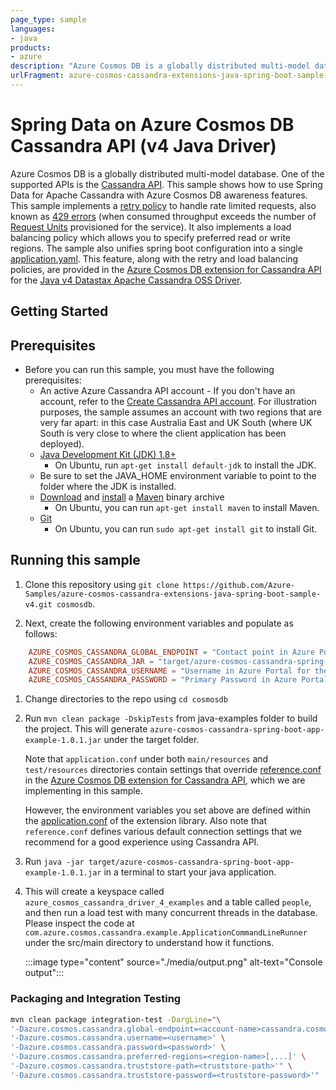 ```yaml
---
page_type: sample
languages:
- java
products:
- azure
description: "Azure Cosmos DB is a globally distributed multi-model database. One of the supported APIs is the Cassandra API. This sample shows how to use Spring Data for Apache Cassandra with Azure Cosmos DB awareness features."
urlFragment: azure-cosmos-cassandra-extensions-java-spring-boot-sample-v4
---
```


# Spring Data on Azure Cosmos DB Cassandra API (v4 Java Driver)

Azure Cosmos DB is a globally distributed multi-model database. One of the supported APIs is the [Cassandra API](https://docs.microsoft.com/azure/cosmos-db/cassandra-introduction). This sample shows how to use Spring Data for Apache Cassandra with Azure Cosmos DB awareness features. This sample implements a [retry policy](https://github.com/Azure/azure-cosmos-cassandra-extensions/blob/release/java-driver-4/1.0.1/driver-4/src/main/java/com/azure/cosmos/cassandra/CosmosRetryPolicy.java) to handle rate limited requests, also known as [429 errors](https://docs.microsoft.com/rest/api/cosmos-db/http-status-codes-for-cosmosdb) (when consumed throughput exceeds the number of [Request Units](https://docs.microsoft.com/azure/cosmos-db/request-units) provisioned for the service). It also implements a load balancing policy which allows you to specify preferred read or write regions. The sample also unifies spring boot configuration into a single [application.yaml](https://github.com/Azure-Samples/azure-cosmos-cassandra-extensions-java-spring-boot-sample-v4/blob/main/src/main/resources/application.yaml). This feature, along with the retry and load balancing policies, are provided in the [Azure Cosmos DB extension for Cassandra API](https://github.com/Azure/azure-cosmos-cassandra-extensions/tree/release/java-driver-4/1.0.1) for the [Java v4 Datastax Apache Cassandra OSS Driver](https://github.com/datastax/java-driver/tree/4.x). 


## Getting Started

## Prerequisites
* Before you can run this sample, you must have the following prerequisites:
    * An active Azure Cassandra API account - If you don't have an account, refer to the [Create Cassandra API account](https://aka.ms/cassapijavaqs). For illustration purposes, the sample assumes an account with two regions that are very far apart: in this case Australia East and UK South (where UK South is very close to where the client application has been deployed). 
    * [Java Development Kit (JDK) 1.8+](http://www.oracle.com/technetwork/java/javase/downloads/jdk8-downloads-2133151.html)
        * On Ubuntu, run `apt-get install default-jdk` to install the JDK.
    * Be sure to set the JAVA_HOME environment variable to point to the folder where the JDK is installed.
    * [Download](http://maven.apache.org/download.cgi) and [install](http://maven.apache.org/install.html) a [Maven](http://maven.apache.org/) binary archive
        * On Ubuntu, you can run `apt-get install maven` to install Maven.
    * [Git](https://www.git-scm.com/)
        * On Ubuntu, you can run `sudo apt-get install git` to install Git.

## Running this sample
1. Clone this repository using `git clone https://github.com/Azure-Samples/azure-cosmos-cassandra-extensions-java-spring-boot-sample-v4.git cosmosdb`.

1. Next, create the following environment variables and populate as follows:

```conf
    AZURE_COSMOS_CASSANDRA_GLOBAL_ENDPOINT = "Contact point in Azure Portal for the Cosmos DB Account"
    AZURE_COSMOS_CASSANDRA_JAR = "target/azure-cosmos-cassandra-spring-boot-app-example-1.0.1.jar"
    AZURE_COSMOS_CASSANDRA_USERNAME = "Username in Azure Portal for the Cosmos DB Account"
    AZURE_COSMOS_CASSANDRA_PASSWORD = "Primary Password in Azure Portal for the Cosmos DB Account"
```

1. Change directories to the repo using `cd cosmosdb`

1. Run `mvn clean package -DskipTests` from java-examples folder to build the project. This will generate `azure-cosmos-cassandra-spring-boot-app-example-1.0.1.jar` under the target folder.

    Note that `application.conf` under both `main/resources` and `test/resources` directories contain settings that override [reference.conf](https://github.com/Azure/azure-cosmos-cassandra-extensions/blob/release/java-driver-4/0.1.0-beta.1/package/src/main/resources/reference.conf) in the [Azure Cosmos DB extension for Cassandra API](https://github.com/Azure/azure-cosmos-cassandra-extensions/tree/release/java-driver-4/1.0.1), which we are implementing in this sample. 
    
    However, the environment variables you set above are defined within the [application.conf](https://github.com/Azure/azure-cosmos-cassandra-extensions/blob/release/java-driver-4/1.0.1/driver-4/src/test/resources/application.conf) of the extension library. Also note that `reference.conf` defines various default connection settings that we recommend for a good experience using Cassandra API.

1. Run `java -jar target/azure-cosmos-cassandra-spring-boot-app-example-1.0.1.jar` in a terminal to start your java application. 

1. This will create a keyspace called `azure_cosmos_cassandra_driver_4_examples` and a table called `people`, and then run a load test with many concurrent threads in the database. Please inspect the code at `com.azure.cosmos.cassandra.example.ApplicationCommandLineRunner` under the src/main directory to understand how it functions. 
 
    :::image type="content" source="./media/output.png" alt-text="Console output":::


### Packaging and Integration Testing

```bash
mvn clean package integration-test -DargLine="\
'-Dazure.cosmos.cassandra.global-endpoint=<account-name>cassandra.cosmos.azure.com:10350' \
'-Dazure.cosmos.cassandra.username=<username>' \
'-Dazure.cosmos.cassandra.password=<password>' \
'-Dazure.cosmos.cassandra.preferred-regions=<region-name>[,...]' \
'-Dazure.cosmos.cassandra.truststore-path=<truststore-path>'" \
'-Dazure.cosmos.cassandra.truststore-password=<truststore-password>'"
```
